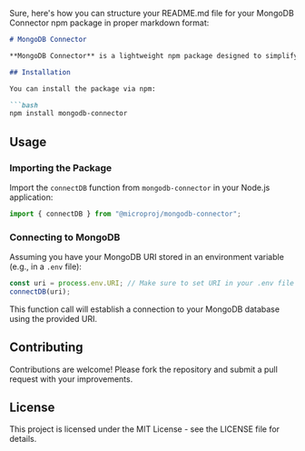 Sure, here's how you can structure your README.md file for your MongoDB Connector npm package in proper markdown format:

```markdown
# MongoDB Connector

**MongoDB Connector** is a lightweight npm package designed to simplify the process of connecting to MongoDB databases in Node.js applications. It provides a straightforward function to establish a MongoDB connection using just the MongoDB URI.

## Installation

You can install the package via npm:

```bash
npm install mongodb-connector
```

## Usage

### Importing the Package

Import the `connectDB` function from `mongodb-connector` in your Node.js application:

```typescript
import { connectDB } from "@microproj/mongodb-connector";
```

### Connecting to MongoDB

Assuming you have your MongoDB URI stored in an environment variable (e.g., in a `.env` file):

```typescript
const uri = process.env.URI; // Make sure to set URI in your .env file
connectDB(uri);
```

This function call will establish a connection to your MongoDB database using the provided URI.

## Contributing

Contributions are welcome! Please fork the repository and submit a pull request with your improvements.

## License

This project is licensed under the MIT License - see the LICENSE file for details.
```

